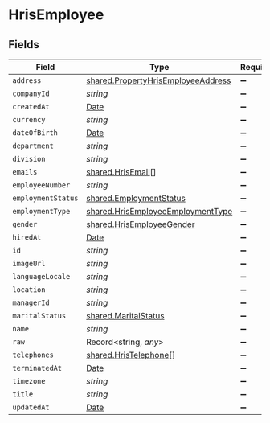 # HrisEmployee


## Fields

| Field                                                                                           | Type                                                                                            | Required                                                                                        | Description                                                                                     |
| ----------------------------------------------------------------------------------------------- | ----------------------------------------------------------------------------------------------- | ----------------------------------------------------------------------------------------------- | ----------------------------------------------------------------------------------------------- |
| `address`                                                                                       | [shared.PropertyHrisEmployeeAddress](../../../sdk/models/shared/propertyhrisemployeeaddress.md) | :heavy_minus_sign:                                                                              | N/A                                                                                             |
| `companyId`                                                                                     | *string*                                                                                        | :heavy_minus_sign:                                                                              | N/A                                                                                             |
| `createdAt`                                                                                     | [Date](https://developer.mozilla.org/en-US/docs/Web/JavaScript/Reference/Global_Objects/Date)   | :heavy_minus_sign:                                                                              | N/A                                                                                             |
| `currency`                                                                                      | *string*                                                                                        | :heavy_minus_sign:                                                                              | N/A                                                                                             |
| `dateOfBirth`                                                                                   | [Date](https://developer.mozilla.org/en-US/docs/Web/JavaScript/Reference/Global_Objects/Date)   | :heavy_minus_sign:                                                                              | N/A                                                                                             |
| `department`                                                                                    | *string*                                                                                        | :heavy_minus_sign:                                                                              | N/A                                                                                             |
| `division`                                                                                      | *string*                                                                                        | :heavy_minus_sign:                                                                              | N/A                                                                                             |
| `emails`                                                                                        | [shared.HrisEmail](../../../sdk/models/shared/hrisemail.md)[]                                   | :heavy_minus_sign:                                                                              | N/A                                                                                             |
| `employeeNumber`                                                                                | *string*                                                                                        | :heavy_minus_sign:                                                                              | N/A                                                                                             |
| `employmentStatus`                                                                              | [shared.EmploymentStatus](../../../sdk/models/shared/employmentstatus.md)                       | :heavy_minus_sign:                                                                              | N/A                                                                                             |
| `employmentType`                                                                                | [shared.HrisEmployeeEmploymentType](../../../sdk/models/shared/hrisemployeeemploymenttype.md)   | :heavy_minus_sign:                                                                              | N/A                                                                                             |
| `gender`                                                                                        | [shared.HrisEmployeeGender](../../../sdk/models/shared/hrisemployeegender.md)                   | :heavy_minus_sign:                                                                              | N/A                                                                                             |
| `hiredAt`                                                                                       | [Date](https://developer.mozilla.org/en-US/docs/Web/JavaScript/Reference/Global_Objects/Date)   | :heavy_minus_sign:                                                                              | N/A                                                                                             |
| `id`                                                                                            | *string*                                                                                        | :heavy_minus_sign:                                                                              | N/A                                                                                             |
| `imageUrl`                                                                                      | *string*                                                                                        | :heavy_minus_sign:                                                                              | N/A                                                                                             |
| `languageLocale`                                                                                | *string*                                                                                        | :heavy_minus_sign:                                                                              | N/A                                                                                             |
| `location`                                                                                      | *string*                                                                                        | :heavy_minus_sign:                                                                              | N/A                                                                                             |
| `managerId`                                                                                     | *string*                                                                                        | :heavy_minus_sign:                                                                              | N/A                                                                                             |
| `maritalStatus`                                                                                 | [shared.MaritalStatus](../../../sdk/models/shared/maritalstatus.md)                             | :heavy_minus_sign:                                                                              | N/A                                                                                             |
| `name`                                                                                          | *string*                                                                                        | :heavy_minus_sign:                                                                              | N/A                                                                                             |
| `raw`                                                                                           | Record<string, *any*>                                                                           | :heavy_minus_sign:                                                                              | N/A                                                                                             |
| `telephones`                                                                                    | [shared.HrisTelephone](../../../sdk/models/shared/hristelephone.md)[]                           | :heavy_minus_sign:                                                                              | N/A                                                                                             |
| `terminatedAt`                                                                                  | [Date](https://developer.mozilla.org/en-US/docs/Web/JavaScript/Reference/Global_Objects/Date)   | :heavy_minus_sign:                                                                              | N/A                                                                                             |
| `timezone`                                                                                      | *string*                                                                                        | :heavy_minus_sign:                                                                              | N/A                                                                                             |
| `title`                                                                                         | *string*                                                                                        | :heavy_minus_sign:                                                                              | N/A                                                                                             |
| `updatedAt`                                                                                     | [Date](https://developer.mozilla.org/en-US/docs/Web/JavaScript/Reference/Global_Objects/Date)   | :heavy_minus_sign:                                                                              | N/A                                                                                             |